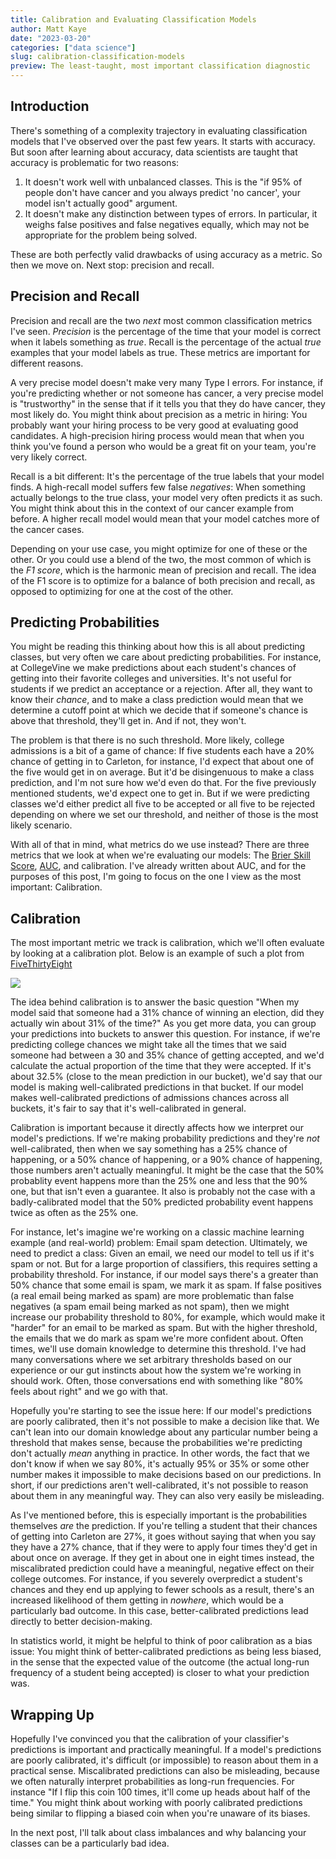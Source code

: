```yaml
---
title: Calibration and Evaluating Classification Models
author: Matt Kaye
date: "2023-03-20"
categories: ["data science"]
slug: calibration-classification-models
preview: The least-taught, most important classification diagnostic
---
```


## Introduction

There's something of a complexity trajectory in evaluating classification models that I've observed over the past few years. It starts with accuracy. But soon after learning about accuracy, data scientists are taught that accuracy is problematic for two reasons:

1. It doesn't work well with unbalanced classes. This is the "if 95% of people don't have cancer and you always predict 'no cancer', your model isn't actually good" argument.
2. It doesn't make any distinction between types of errors. In particular, it weighs false positives and false negatives equally, which may not be appropriate for the problem being solved.

These are both perfectly valid drawbacks of using accuracy as a metric. So then we move on. Next stop: precision and recall.

## Precision and Recall

Precision and recall are the two _next_ most common classification metrics I've seen. _Precision_ is the percentage of the time that your model is correct when it labels something as _true_. Recall is the percentage of the actual _true_ examples that your model labels as true. These metrics are important for different reasons.

A very precise model doesn't make very many Type I errors. For instance, if you're predicting whether or not someone has cancer, a very precise model is "trustworthy" in the sense that if it tells you that they do have cancer, they most likely do. You might think about precision as a metric in hiring: You probably want your hiring process to be very good at evaluating good candidates. A high-precision hiring process would mean that when you think you've found a person who would be a great fit on your team, you're very likely correct.

Recall is a bit different: It's the percentage of the true labels that your model finds. A high-recall model suffers few false _negatives_: When something actually belongs to the true class, your model very often predicts it as such. You might think about this in the context of our cancer example from before. A higher recall model would mean that your model catches more of the cancer cases.

Depending on your use case, you might optimize for one of these or the other. Or you could use a blend of the two, the most common of which is the _F1 score_, which is the harmonic mean of precision and recall. The idea of the F1 score is to optimize for a balance of both precision and recall, as opposed to optimizing for one at the cost of the other.

## Predicting Probabilities

You might be reading this thinking about how this is all about predicting classes, but very often we care about predicting probabilities. For instance, at CollegeVine we make predictions about each student's chances of getting into their favorite colleges and universities. It's not useful for students if we predict an acceptance or a rejection. After all, they want to know their _chance_, and to make a class prediction would mean that we determine a cutoff point at which we decide that if someone's chance is above that threshold, they'll get in. And if not, they won't.

The problem is that there is no such threshold. More likely, college admissions is a bit of a game of chance: If five students each have a 20% chance of getting in to Carleton, for instance, I'd expect that about one of the five would get in on average. But it'd be disingenuous to make a class prediction, and I'm not sure how we'd even do that. For the five previously mentioned students, we'd expect one to get in. But if we were predicting classes we'd either predict all five to be accepted or all five to be rejected depending on where we set our threshold, and neither of those is the most likely scenario.

With all of that in mind, what metrics do we use instead? There are three metrics that we look at when we're evaluating our models: The [Brier Skill Score](https://en.wikipedia.org/wiki/Brier_score), [AUC](https://matthewrkaye.com/posts/2023-03-09-on-auc-roc/), and calibration. I've already written about AUC, and for the purposes of this post, I'm going to focus on the one I view as the most important: Calibration.

## Calibration

The most important metric we track is calibration, which we'll often evaluate by looking at a calibration plot. Below is an example of such a plot from [FiveThirtyEight](https://projects.fivethirtyeight.com/checking-our-work/us-senate-elections/)

![](/posts/calibration/fivethirtyeight-calibration.png)

The idea behind calibration is to answer the basic question "When my model said that someone had a 31% chance of winning an election, did they actually win about 31% of the time?" As you get more data, you can group your predictions into buckets to answer this question. For instance, if we're predicting college chances we might take all the times that we said someone had between a 30 and 35% chance of getting accepted, and we'd calculate the actual proportion of the time that they were accepted. If it's about 32.5% (close to the mean prediction in our bucket), we'd say that our model is making well-calibrated predictions in that bucket. If our model makes well-calibrated predictions of admissions chances across all buckets, it's fair to say that it's well-calibrated in general.

Calibration is important because it directly affects how we interpret our model's predictions. If we're making probability predictions and they're _not_ well-calibrated, then when we say something has a 25% chance of happening, or a 50% chance of happening, or a 90% chance of happening, those numbers aren't actually meaningful. It might be the case that the 50% probablity event happens more than the 25% one and less that the 90% one, but that isn't even a guarantee. It also is probably not the case with a badly-calibrated model that the 50% predicted probability event happens twice as often as the 25% one.

For instance, let's imagine we're working on a classic machine learning example (and real-world) problem: Email spam detection. Ultimately, we need to predict a class: Given an email, we need our model to tell us if it's spam or not. But for a large proportion of classifiers, this requires setting a probability threshold. For instance, if our model says there's a greater than 50% chance that some email is spam, we mark it as spam. If false positives (a real email being marked as spam) are more problematic than false negatives (a spam email being marked as not spam), then we might increase our probability threshold to 80%, for example, which would make it "harder" for an email to be marked as spam. But with the higher threshold, the emails that we do mark as spam we're more confident about. Often times, we'll use domain knowledge to determine this threshold. I've had many conversations where we set arbitrary thresholds based on our experience or our gut instincts about how the system we're working in should work. Often, those conversations end with something like "80% feels about right" and we go with that.

Hopefully you're starting to see the issue here: If our model's predictions are poorly calibrated, then it's not possible to make a decision like that. We can't lean into our domain knowledge about any particular number being a threshold that makes sense, because the probabilities we're predicting don't actually _mean_ anything in practice. In other words, the fact that we don't know if when we say 80%, it's actually 95% or 35% or some other number makes it impossible to make decisions based on our predictions. In short, if our predictions aren't well-calibrated, it's not possible to reason about them in any meaningful way. They can also very easily be misleading.

As I've mentioned before, this is especially important is the probabilities themselves _are_ the prediction. If you're telling a student that their chances of getting into Carleton are 27%, it goes without saying that when you say they have a 27% chance, that if they were to apply four times they'd get in about once on average. If they get in about one in eight times instead, the miscalibrated prediction could have a meaningful, negative effect on their college outcomes. For instance, if you severely overpredict a student's chances and they end up applying to fewer schools as a result, there's an increased likelihood of them getting in _nowhere_, which would be a particularly bad outcome. In this case, better-calibrated predictions lead directly to better decision-making.

In statistics world, it might be helpful to think of poor calibration as a bias issue: You might think of better-calibrated predictions as being less biased, in the sense that the expected value of the outcome (the actual long-run frequency of a student being accepted) is closer to what your prediction was.

## Wrapping Up

Hopefully I've convinced you that the calibration of your classifier's predictions is important and practically meaningful. If a model's predictions are poorly calibrated, it's difficult (or impossible) to reason about them in a practical sense. Miscalibrated predictions can also be misleading, because we often naturally interpret probabilities as long-run frequencies. For instance "If I flip this coin 100 times, it'll come up heads about half of the time." You might think about working with poorly calibrated predictions being similar to flipping a biased coin when you're unaware of its biases.

In the next post, I'll talk about class imbalances and why balancing your classes can be a particularly bad idea.
